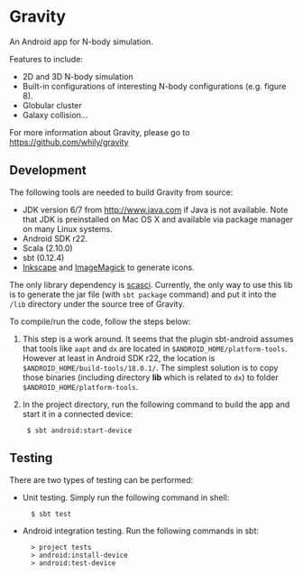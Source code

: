 Gravity
=======

An Android app for N-body simulation.

Features to include:

* 2D and 3D N-body simulation
* Built-in configurations of interesting N-body configurations
  (e.g. figure 8).
* Globular cluster
* Galaxy collision...

For more information about Gravity, please go to
  <https://github.com/whily/gravity>

Development
-----------

The following tools are needed to build Gravity from source:

* JDK version 6/7 from <http://www.java.com> if Java is not available. 
  Note that JDK is preinstalled on Mac OS X and available via package manager
  on many Linux systems. 
* Android SDK r22.
* Scala (2.10.0)
* sbt (0.12.4)
* [Inkscape](http://inkscape.org) and [ImageMagick](http://www.imagemagick.org)
  to generate icons.

The only library dependency is
[scasci](http://github.com/whily/scasci). Currently, the only way to
use this lib is to generate the jar file (with `sbt package` command)
and put it into the `/lib` directory under the source tree of Gravity.

To compile/run the code, follow the steps below:

1. This step is a work around. It seems that the plugin sbt-android
   assumes that tools like `aapt` and `dx` are located in
   `$ANDROID_HOME/platform-tools`. However at least in Android SDK
   r22, the location is `$ANDROID_HOME/build-tools/18.0.1/`. The
   simplest solution is to copy those binaries (including directory
   **lib** which is related to `dx`) to folder
   `$ANDROID_HOME/platform-tools`.
   
2. In the project directory, run the following command to build the
   app and start it in a connected device:

        $ sbt android:start-device
        
Testing
-------

There are two types of testing can be performed:

* Unit testing. Simply run the following command in shell:
    
        $ sbt test
        
* Android integration testing. Run the following commands in sbt:

        > project tests
        > android:install-device
        > android:test-device  


